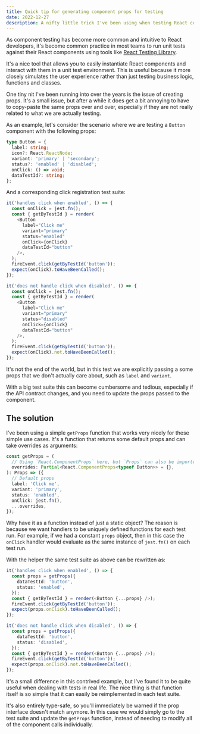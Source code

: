 ```yaml
---
title: Quick tip for generating component props for testing
date: 2022-12-27
description: A nifty little trick I've been using when testing React components
---
```


As component testing has become more common and intuitive to React developers, it's become common practice in most teams to run unit tests against their React components using tools like [React Testing Library](https://testing-library.com/docs/react-testing-library/intro).

It's a nice tool that allows you to easily instantiate React components and interact with them in a unit test environment. This is useful because it more closely simulates the user experience rather than just testing business logic, functions and classes.

One tiny nit I've been running into over the years is the issue of creating props. It's a small issue, but after a while it does get a bit annoying to have to copy-paste the same props over and over, especially if they are not really related to what we are actually testing.

As an example, let's consider the scenario where we are testing a `Button` component with the following props:

```typescript
type Button = {
  label: string;
  icon?: React.ReactNode;
  variant: 'primary' | 'secondary';
  status?: 'enabled' | 'disabled';
  onClick: () => void;
  dataTestId?: string;
};
```

And a corresponding click registration test suite:

```typescript
it('handles click when enabled', () => {
  const onClick = jest.fn();
  const { getByTestId } = render(
    <Button
      label="Click me"
      variant="primary"
      status="enabled"
      onClick={onClick}
      dataTestId="button"
    />,
  );
  fireEvent.click(getByTestId('button'));
  expect(onClick).toHaveBeenCalled();
});

it('does not handle click when disabled', () => {
  const onClick = jest.fn();
  const { getByTestId } = render(
    <Button
      label="Click me"
      variant="primary"
      status="disabled"
      onClick={onClick}
      dataTestId="button"
    />,
  );
  fireEvent.click(getByTestId('button'));
  expect(onClick).not.toHaveBeenCalled();
});
```

It's not the end of the world, but in this test we are explicitly passing a some props that we don't actually care about, such as `label` and `variant`.

With a big test suite this can become cumbersome and tedious, especially if the API contract changes, and you need to update the props passed to the component.

## The solution

I've been using a simple `getProps` function that works very nicely for these simple use cases. It's a function that returns some default props and can take overrides as arguments:

```typescript
const getProps = (
  // Using `React.ComponentProps` here, but `Props` can also be imported directly
  overrides: Partial<React.ComponentProps<typeof Button>> = {},
): Props => ({
  // Default props
  label: 'Click me',
  variant: 'primary',
  status: 'enabled',
  onClick: jest.fn(),
  ...overrides,
});
```

Why have it as a function instead of just a static object? The reason is because we want handlers to be uniquely defined functions for each test run. For example, if we had a constant `props` object, then in this case the `onClick` handler would evaluate as the same instance of `jest.fn()` on each test run.

With the helper the same test suite as above can be rewritten as:

```typescript
it('handles click when enabled', () => {
  const props = getProps({
    dataTestId: 'button',
    status: 'enabled',
  });
  const { getByTestId } = render(<Button {...props} />);
  fireEvent.click(getByTestId('button'));
  expect(props.onClick).toHaveBeenCalled();
});

it('does not handle click when disabled', () => {
  const props = getProps({
    dataTestId: 'button',
    status: 'disabled',
  });
  const { getByTestId } = render(<Button {...props} />);
  fireEvent.click(getByTestId('button'));
  expect(props.onClick).not.toHaveBeenCalled();
});
```

It's a small difference in this contrived example, but I've found it to be quite useful when dealing with tests in real life. The nice thing is that function itself is so simple that it can easily be reimplemented in each test suite.

It's also entirely type-safe, so you'll immediately be warned if the prop interface doesn't match anymore. In this case we would simply go to the test suite and update the `getProps` function, instead of needing to modify all of the component calls individually.
